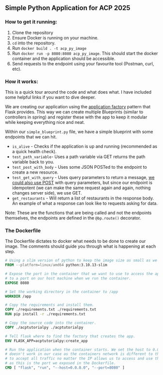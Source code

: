 ## Simple Python Application for ACP 2025

### How to get it running:

1. Clone the repository
2. Ensure Docker is running on your machine.
3. `cd` into the repository.
4. Run `docker build . -t acp_py_image`
5. Run `docker run -p 8080:8080 acp_py_image`. This should start the docker container and the application should be accessible.
6. Send requests to the endpoint using your favourite tool (Postman, curl, etc).

### How it works:

This is a quick tour around the code and what does what. I have included some helpful links if you want to dive deeper. 

We are creating our application using the [application factory](https://flask.palletsprojects.com/en/3.0.x/patterns/appfactories/) pattern that Flask provides. This way we can create multiple Blueprints (similar to controllers in spring) and register these with the app to keep it modular while keeping everything nice and neat. 

Within our `simple_blueprint.py` file, we have a simple blueprint with some endpoints that we can hit. 

- `is_alive` - Checks if the application is up and running (recommended as a quick health check).
- `test_path_variable`- Uses a path variable via GET returns the path variable back to you.
- `test_post_with_body` - Uses some JSON POSTed to the endpoint to create a new resource. 
- `test_get_with_query` - Uses query parameters to return a message, [we could also use POST](https://stackoverflow.com/questions/611906/http-post-with-url-query-parameters-good-idea-or-not) with query parameters, but since our endpoint is idempotent (we can make the same request again and again, nothing changes server side), we use GET.
- `get_restaurants` - Will return a list of restaurants in the response body. An example of what a response can look like to requests asking for data. 

Note: These are the functions that are being called and not the endpoints themselves, the endpoints are defined in the `@bp.route()` decorator.

### The Dockerfile

The Dockerfile dictates to docker what needs to be done to create our image. The comments should guide you through what is happening at each step.

```dockerfile
# Using a slim version of python to keep the image size as small as we can.
FROM --platform=linux/amd64 python:3.10.13-slim

# Expose the port in the container that we want to use to access the application, we will still need to map this port
# to a port on our host machine when we run the container.
EXPOSE 8080

# Set the working directory in the container to /app
WORKDIR /app

# Copy the requirements and install them.
COPY ./requirements.txt ./requirements.txt
RUN pip install -r ./requirements.txt

# Copy the source code into the container.
COPY ./acptutorialpy ./acptutorialpy

# Tell flask where to find the factory that creates the app.
ENV FLASK_APP=acptutorialpy:create_app

# Run the application when the container starts. We set the host to 0.0.0.0 as flask automatically binds to localhost, this
# doesn't work in our case as the containers network is different to the network on the host machine. So setting the application
# to accept all traffic no matter the IP allows us to access and use the application! Of course we also need to set the port to 8080
# as this is the port we exposed in the Dockerfile.
CMD [ "flask", "run", "--host=0.0.0.0", "--port=8080" ]
```